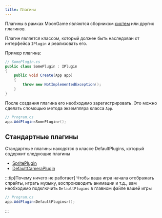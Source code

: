 ```yaml
---
title: Плагины
---
```


Плагины в рамках MoonGame являются сборником [систем](/engine/systems) или других плагинов.

Плагин является классом, который должен быть наследован от интерфейса `IPlugin` и реализовать его.

Пример плагина:

```csharp
// SomePlugin.cs
public class SomePlugin : IPlugin
{
    public void Create(App app)
    {
        throw new NotImplementedException();
    }
}
```

После создания плагина его необходимо зарегистрировать. Это можно сделать спомощью метода экземпляра класса `App`.

```csharp
// Program.cs
app.AddPlugin<SomePlugin>();
```

## Стандартные плагины

Стандартные плагины находятся в классе DefaultPlugins, который содержит следующие плагины

- [SpritePlugin](/plugins/sprite)
- [DefaultCameraPlugin](/plugins/camera)

:::tip[Почему ничего не работает]
Чтобы ваша игра начала отображать спрайты, играть музыку, воспроизводить анимации и т.д., вам необходимо подключить `DefaultPlugins` в главном файле вашей игры

```cs
// Program.cs
app.AddPlugin<DefaultPlugins>();
```

:::
